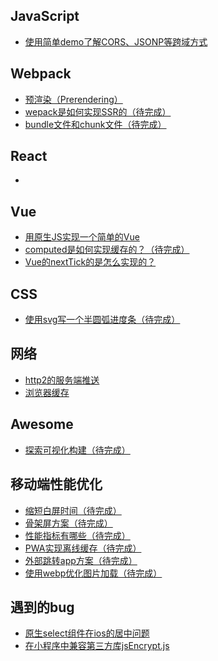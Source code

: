

## JavaScript
- [使用简单demo了解CORS、JSONP等跨域方式](https://github.com/FatDong1/cross-origin)

## Webpack
- [预渲染（Prerendering）](https://github.com/FatDong1/blog/issues/3)
- [wepack是如何实现SSR的（待完成）]()
- [bundle文件和chunk文件（待完成）]()

## React
- 

## Vue
- [用原生JS实现一个简单的Vue ](https://github.com/FatDong1/blog/issues/5)
- [computed是如何实现缓存的？（待完成）]()
- [Vue的nextTick的是怎么实现的？](https://github.com/FatDong1/blog/issues/8)

## CSS
- [使用svg写一个半圆弧进度条（待完成）]()

## 网络
- [http2的服务端推送]()
- [浏览器缓存]()

## Awesome
- [探索可视化构建（待完成）]()

## 移动端性能优化
- [缩短白屏时间（待完成）]()
- [骨架屏方案（待完成）]()
- [性能指标有哪些（待完成）]()
- [PWA实现离线缓存（待完成）]()
- [外部跳转app方案（待完成）]()
- [使用webp优化图片加载（待完成）]()

## 遇到的bug
- [原生select组件在ios的居中问题](https://github.com/FatDong1/blog/issues/6)
- [在小程序中兼容第三方库jsEncrypt.js](https://github.com/FatDong1/blog/issues/7)

